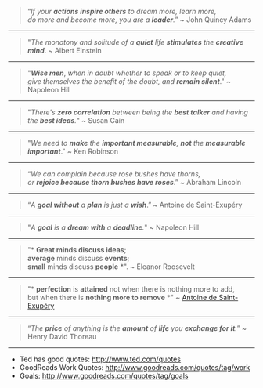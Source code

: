 > “*If your **actions inspire others** to dream more, learn more,  
> do more and become more, you are a **leader**.*” ~ John Quincy Adams

---
> "*The monotony and solitude of a **quiet** life
> **stimulates** the **creative mind***. ~ Albert Einstein

---
> "***Wise men***, *when in doubt whether to speak or to keep quiet,  
> give themselves the benefit of the doubt, and **remain silent***."
~ Napoleon Hill  

---
> "*There's **zero correlation** between being
> the **best talker** and having the **best ideas**.*" ~ Susan Cain

---
> "*We need to **make** the **important measurable**,
> **not** the **measurable important***." ~ Ken Robinson

---
> “*We can complain because rose bushes have thorns,  
> or **rejoice because thorn bushes have roses***.” ~ Abraham Lincoln

---
> “*A **goal without** a **plan** is just a **wish***.” ~ Antoine de Saint-Exupéry

---
> "*A **goal** is a **dream with** a **deadline**.*" ~ Napoleon Hill

---
> "* **Great minds discuss ideas**;  
> **average** minds discuss **events**;  
> **small** minds discuss **people** *".
> ~ Eleanor Roosevelt

---

> "* **perfection** is **attained** not when there is nothing more to add,  
> but when there is **nothing more to remove** *" ~
[Antoine de Saint-Exupéry](http://en.wikiquote.org/wiki/Antoine_de_Saint_Exup%C3%A9ry)

---

> “*The **price** of anything is the **amount** of **life** you **exchange for it**.*”
~ Henry David Thoreau

---



- Ted has good quotes: http://www.ted.com/quotes
- GoodReads Work Quotes: http://www.goodreads.com/quotes/tag/work
- Goals: http://www.goodreads.com/quotes/tag/goals
